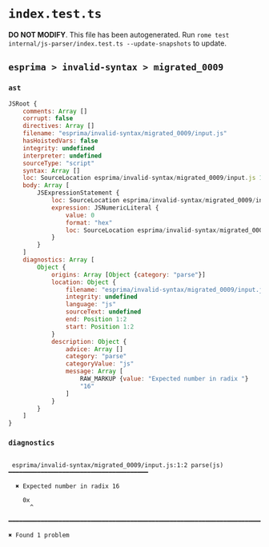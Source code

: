 # `index.test.ts`

**DO NOT MODIFY**. This file has been autogenerated. Run `rome test internal/js-parser/index.test.ts --update-snapshots` to update.

## `esprima > invalid-syntax > migrated_0009`

### `ast`

```javascript
JSRoot {
	comments: Array []
	corrupt: false
	directives: Array []
	filename: "esprima/invalid-syntax/migrated_0009/input.js"
	hasHoistedVars: false
	integrity: undefined
	interpreter: undefined
	sourceType: "script"
	syntax: Array []
	loc: SourceLocation esprima/invalid-syntax/migrated_0009/input.js 1:0-2:0
	body: Array [
		JSExpressionStatement {
			loc: SourceLocation esprima/invalid-syntax/migrated_0009/input.js 1:0-1:2
			expression: JSNumericLiteral {
				value: 0
				format: "hex"
				loc: SourceLocation esprima/invalid-syntax/migrated_0009/input.js 1:0-1:2
			}
		}
	]
	diagnostics: Array [
		Object {
			origins: Array [Object {category: "parse"}]
			location: Object {
				filename: "esprima/invalid-syntax/migrated_0009/input.js"
				integrity: undefined
				language: "js"
				sourceText: undefined
				end: Position 1:2
				start: Position 1:2
			}
			description: Object {
				advice: Array []
				category: "parse"
				categoryValue: "js"
				message: Array [
					RAW_MARKUP {value: "Expected number in radix "}
					"16"
				]
			}
		}
	]
}
```

### `diagnostics`

```

 esprima/invalid-syntax/migrated_0009/input.js:1:2 parse(js) ━━━━━━━━━━━━━━━━━━━━━━━━━━━━━━━━━━━━━━━

  ✖ Expected number in radix 16

    0x
      ^

━━━━━━━━━━━━━━━━━━━━━━━━━━━━━━━━━━━━━━━━━━━━━━━━━━━━━━━━━━━━━━━━━━━━━━━━━━━━━━━━━━━━━━━━━━━━━━━━━━━━

✖ Found 1 problem

```
